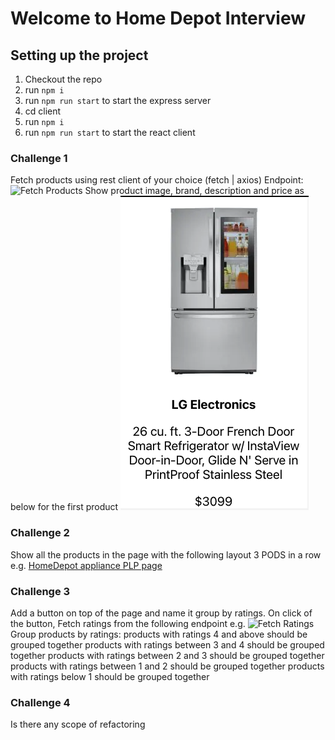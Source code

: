 # Welcome to Home Depot Interview

## Setting up the project

1. Checkout the repo
2. run `npm i`
3. run `npm run start` to start the express server
4. cd client
5. run `npm i`
6. run `npm run start` to start the react client

### Challenge 1

Fetch products using rest client of your choice (fetch | axios)
Endpoint: ![Fetch Products](http://localhost:3001/product-info/products)
Show product image, brand, description and price as below for the first product
![product pod](/client/public/product-pod.png)

### Challenge 2

Show all the products in the page with the following layout
3 PODS in a row
e.g. [HomeDepot appliance PLP page](https://www.homedepot.com/b/Appliances-Refrigerators-French-Door-Refrigerators/N-5yc1vZc3oo)

### Challenge 3

Add a button on top of the page and name it group by ratings.
On click of the button, Fetch ratings from the following endpoint
e.g. ![Fetch Ratings](http://localhost:3001/product-info/ratings)
Group products by ratings:
products with ratings 4 and above should be grouped together
products with ratings between 3 and 4 should be grouped together
products with ratings between 2 and 3 should be grouped together
products with ratings between 1 and 2 should be grouped together
products with ratings below 1 should be grouped together

### Challenge 4

Is there any scope of refactoring
